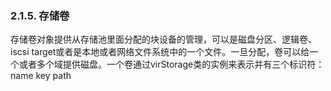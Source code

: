 ### 2.1.5. 存储卷
存储卷对象提供从存储池里面分配的块设备的管理，可以是磁盘分区、逻辑卷、iscsi target或者是本地或者网络文件系统中的一个文件。一旦分配，卷可以给一个或者多个域提供磁盘。一个卷通过virStorage类的实例来表示并有三个标识符：
name
key
path